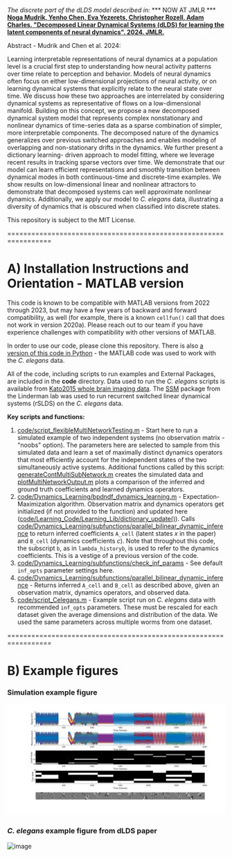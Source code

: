 _The discrete part of the dLDS model described in:_
*** NOW AT JMLR ***
**[Noga Mudrik, Yenho Chen, Eva Yezerets, Christopher Rozell, Adam Charles. "Decomposed Linear Dynamical Systems (dLDS) for learning the latent components of neural dynamics". 2024. JMLR.](https://www.jmlr.org/papers/volume25/23-0777/23-0777.pdf)**

Abstract - Mudrik and Chen et al. 2024:

Learning interpretable representations of neural dynamics at a population level is a crucial first step to understanding how neural activity patterns over time relate to perception and behavior. Models of neural dynamics often focus on either low-dimensional projections of neural activity, or on learning dynamical systems that explicitly relate to the neural state over time. We discuss how these two approaches are interrelated by considering dynamical systems as representative of flows on a low-dimensional manifold. Building on this concept, we propose a new decomposed dynamical system model that represents complex nonstationary and nonlinear dynamics of time-series data as a sparse combination of simpler, more interpretable components. The decomposed nature of the dynamics generalizes over previous switched approaches and enables modeling of overlapping and non-stationary drifts in the dynamics. We further present a dictionary learning- driven approach to model fitting, where we leverage recent results in tracking sparse vectors over time. We demonstrate that our model can learn efficient representations and smoothly transition between dynamical modes in both continuous-time and discrete-time examples. We show results on low-dimensional linear and nonlinear attractors to demonstrate that decomposed systems can well approximate nonlinear dynamics. Additionally, we apply our model to _C. elegans_ data, illustrating a diversity of dynamics that is obscured when classified into discrete states.

This repository is subject to the MIT License. 

=================================================================
# A) Installation Instructions and Orientation - MATLAB version

This code is known to be compatible with MATLAB versions from 2022 through 2023, but may have a few years of backward and forward compatibility, as well (for example, there is a known `cellfun()` call that does not work in version 2020a). Please reach out to our team if you have experience challenges with compatibility with other versions of MATLAB.

In order to use our code, please clone this repository. There is also [a version of this code in Python](https://github.com/dLDS-Decomposed-Linear-Dynamics/dLDS-Discrete-Python-Model) - the MATLAB code was used to work with the _C. elegans_ data.

All of the code, including scripts to run examples and External Packages, are included in the **code** directory. Data used to run the _C. elegans_ scripts is available from [Kato2015 whole brain imaging data](https://osf.io/2395t/). The [SSM](https://github.com/lindermanlab/ssm/blob/master/notebooks/4-Recurrent-SLDS.py) package from the Linderman lab was used to run recurrent switched linear dynamical systems (rSLDS) on the _C. elegans_ data. 

**Key scripts and functions:**

1) [code/script_flexibleMultiNetworkTesting.m](https://github.com/dLDS-Decomposed-Linear-Dynamics/dLDS-Discrete-Matlab-Model/blob/main/code/script_flexibleMultiNetworkTesting.m) - Start here to run a simulated example of two independent systems (no observation matrix - "noobs" option). The parameters here are selected to sample from this simulated data and learn a set of maximally distinct dynamics operators that most efficiently account for the independent states of the two simultaneously active systems. Additional functions called by this script: [generateContMultiSubNetwork.m](https://github.com/dLDS-Decomposed-Linear-Dynamics/dLDS-Discrete-Matlab-Model/blob/main/code/generateContMultiSubNetwork.m) creates the simulated data and [plotMultiNetworkOutput.m](https://github.com/dLDS-Decomposed-Linear-Dynamics/dLDS-Discrete-Matlab-Model/blob/main/code/plotMultiNetworkOutput.m) plots a comparison of the inferred and ground truth coefficients and learned dynamics operators.
2) [code/Dynamics_Learning/bpdndf_dynamics_learning.m]() - Expectation-Maximization algorithm. Observation matrix and dynamics operators get initialized (if not provided to the function) and updated here ([code/Learning_Code/Learning_Lib/dictionary_update()](https://github.com/dLDS-Decomposed-Linear-Dynamics/dLDS-Discrete-Matlab-Model/blob/main/code/Learning_Code/Learning_Lib/dictionary_update.m)). Calls [code/Dynamics_Learning/subfunctions/parallel_bilinear_dynamic_inference](https://github.com/dLDS-Decomposed-Linear-Dynamics/dLDS-Discrete-Matlab-Model/blob/main/code/Dynamics_Learning/subfunctions/parallel_bilinear_dynamic_inference.m) to return inferred coefficients `A_cell` (latent states _x_ in the paper) and `B_cell` (dynamics coefficients _c_). Note that throughout this code, the subscript `b`, as in `lambda_historyb`, is used to refer to the dynamics coefficients. This is a vestige of a previous version of the code.
3) [code/Dynamics_Learning/subfunctions/check_inf_params](https://github.com/dLDS-Decomposed-Linear-Dynamics/dLDS-Discrete-Matlab-Model/blob/main/code/Dynamics_Learning/subfunctions/check_inf_params.m) - See default `inf_opts` parameter settings here.
4) [code/Dynamics_Learning/subfunctions/parallel_bilinear_dynamic_inference](https://github.com/dLDS-Decomposed-Linear-Dynamics/dLDS-Discrete-Matlab-Model/blob/main/code/Dynamics_Learning/subfunctions/parallel_bilinear_dynamic_inference.m) - Returns inferred `A_cell` and `B_cell` as described above, given an observation matrix, dynamics operators, and observed data.
5) [code/script_Celegans.m](https://github.com/dLDS-Decomposed-Linear-Dynamics/dLDS-Discrete-Matlab-Model/blob/main/code/script_Celegans.m) - Example script run on _C. elegans_ data with recommended `inf_opts` parameters. These must be rescaled for each dataset given the average dimensions and distribution of the data. We used the same parameters across multiple worms from one dataset.

=================================================================
# B) Example figures

### Simulation example figure
![image](https://github.com/dLDS-Decomposed-Linear-Dynamics/dLDS-Discrete-Matlab-Model/blob/main/SimulationFigure.png)

### _C. elegans_ example figure from dLDS paper
![image](https://user-images.githubusercontent.com/90283200/171279482-fb59ffa1-8755-475a-a97b-c161afc615a1.png)
